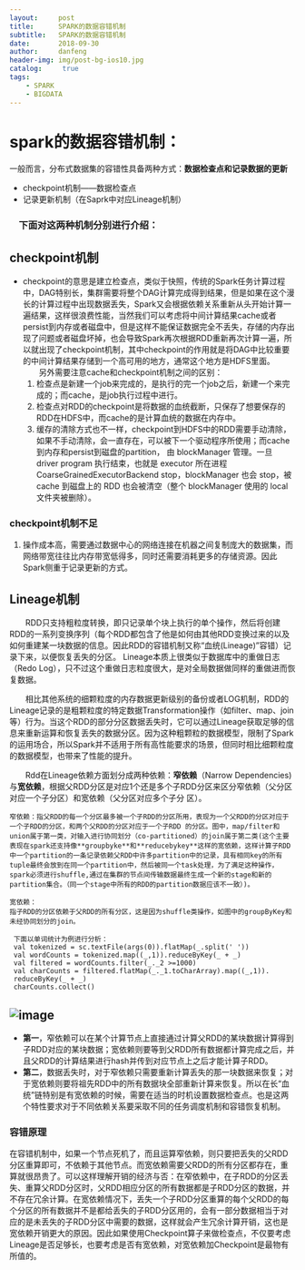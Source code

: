 ```yaml
---
layout:     post
title:      SPARK的数据容错机制
subtitle:   SPARK的数据容错机制
date:       2018-09-30
author:     danfeng
header-img: img/post-bg-ios10.jpg
catalog: 	 true
tags:
    - SPARK
    - BIGDATA
---       
```




# spark的数据容错机制：
一般而言，分布式数据集的容错性具备两种方式：**数据检查点和记录数据的更新**
- checkpoint机制——数据检查点
- 记录更新机制（在Saprk中对应Lineage机制）

###  &emsp;下面对这两种机制分别进行介绍：
## checkpoint机制
-  checkpoint的意思是建立检查点，类似于快照，传统的Spark任务计算过程中，DAG特别长，集群需要将整个DAG计算完成得到结果，但是如果在这个漫长的计算过程中出现数据丢失，Spark又会根据依赖关系重新从头开始计算一遍结果，这样很浪费性能，当然我们可以考虑将中间计算结果cache或者persist到内存或者磁盘中，但是这样不能保证数据完全不丢失，存储的内存出现了问题或者磁盘坏掉，也会导致Spark再次根据RDD重新再次计算一遍，所以就出现了checkpoint机制，其中checkpoint的作用就是将DAG中比较重要的中间计算结果存储到一个高可用的地方，通常这个地方是HDFS里面。
   <br>&emsp;&emsp;另外需要注意cache和checkpoint机制之间的区别：
    1. 检查点是新建一个job来完成的，是执行的完一个job之后，新建一个来完成的；而cache，是job执行过程中进行。 
    2. 检查点对RDD的checkpoint是将数据的血统截断，只保存了想要保存的RDD在HDFS中，而cache的是计算血统的数据在内存中。
    3. 缓存的清除方式也不一样，checkpoint到HDFS中的RDD需要手动清除，如果不手动清除，会一直存在，可以被下一个驱动程序所使用；而cache到内存和persist到磁盘的partition， 由 blockManager 管理。一旦 driver program 执行结束，也就是 executor 所在进程 CoarseGrainedExecutorBackend stop，blockManager 也会 stop，被 cache 到磁盘上的 RDD 也会被清空（整个 blockManager 使用的 local 文件夹被删除）。
 ###  checkpoint机制不足
1.   操作成本高，需要通过数据中心的网络连接在机器之间复制庞大的数据集，而网络带宽往往比内存带宽低得多，同时还需要消耗更多的存储资源。因此Spark侧重于记录更新的方式。


## Lineage机制
 &emsp;&emsp;RDD只支持粗粒度转换，即只记录单个块上执行的单个操作，然后将创建RDD的一系列变换序列（每个RDD都包含了他是如何由其他RDD变换过来的以及如何重建某一块数据的信息。因此RDD的容错机制又称“血统(Lineage)”容错）记录下来，以便恢复丢失的分区。 
Lineage本质上很类似于数据库中的重做日志（Redo Log），只不过这个重做日志粒度很大，是对全局数据做同样的重做进而恢复数据。

  &emsp;&emsp;相比其他系统的细颗粒度的内存数据更新级别的备份或者LOG机制，RDD的Lineage记录的是粗颗粒度的特定数据Transformation操作（如filter、map、join等）行为。当这个RDD的部分分区数据丢失时，它可以通过Lineage获取足够的信息来重新运算和恢复丢失的数据分区。因为这种粗颗粒的数据模型，限制了Spark的运用场合，所以Spark并不适用于所有高性能要求的场景，但同时相比细颗粒度的数据模型，也带来了性能的提升。
  
  &emsp;&emsp;Rdd在Lineage依赖方面划分成两种依赖：**窄依赖**（Narrow Dependencies)与**宽依赖**，根据父RDD分区是对应1个还是多个子RDD分区来区分窄依赖（父分区对应一个子分区）和宽依赖（父分区对应多个子分 
区）。
   
```
窄依赖：指父RDD的每一个分区最多被一个子RDD的分区所用，表现为一个父RDD的分区对应于一个子RDD的分区，和两个父RDD的分区对应于一个子RDD 的分区。图中，map/filter和union属于第一类，对输入进行协同划分（co-partitioned）的join属于第二类(这个主要表现在spark还支持像**groupbyke**和**reducebykey**这样的宽依赖，这样计算子RDD中一个partition的一条记录依赖父RDD中许多partition中的记录，具有相同key的所有tuple最终会放到在同一个partition中，然后被同一个task处理，为了满足这种操作，spark必须进行shuffle,通过在集群的节点间传输数据最终生成一个新的stage和新的partition集合。（同一个stage中所有的RDD的partition数据应该不一致）)。

宽依赖：
指子RDD的分区依赖于父RDD的所有分区，这是因为shuffle类操作，如图中的groupByKey和未经协同划分的join。

 下面以单词统计为例进行分析：
 val tokenized = sc.textFile(args(0)).flatMap(_.split(' '))
 val wordCounts = tokenized.map((_,1)).reduceByKey(_ + _)
 val filtered = wordCounts.filter(_._2 >=1000)
 val charCounts = filtered.flatMap(_._1.toCharArray).map((_,1)).
 reduceByKey(_ + _)
 charCounts.collect()
```
![image](https://zdfccdanfeng.github.io/img/na.png)
-    

 - **第一**，窄依赖可以在某个计算节点上直接通过计算父RDD的某块数据计算得到子RDD对应的某块数据；宽依赖则要等到父RDD所有数据都计算完成之后，并且父RDD的计算结果进行hash并传到对应节点上之后才能计算子RDD。 
- **第二**，数据丢失时，对于窄依赖只需要重新计算丢失的那一块数据来恢复；对于宽依赖则要将祖先RDD中的所有数据块全部重新计算来恢复。所以在长“血统”链特别是有宽依赖的时候，需要在适当的时机设置数据检查点。也是这两个特性要求对于不同依赖关系要采取不同的任务调度机制和容错恢复机制。
###  容错原理
 在容错机制中，如果一个节点死机了，而且运算窄依赖，则只要把丢失的父RDD分区重算即可，不依赖于其他节点。而宽依赖需要父RDD的所有分区都存在，重算就很昂贵了。可以这样理解开销的经济与否：在窄依赖中，在子RDD的分区丢失、重算父RDD分区时，父RDD相应分区的所有数据都是子RDD分区的数据，并不存在冗余计算。在宽依赖情况下，丢失一个子RDD分区重算的每个父RDD的每个分区的所有数据并不是都给丢失的子RDD分区用的，会有一部分数据相当于对应的是未丢失的子RDD分区中需要的数据，这样就会产生冗余计算开销，这也是宽依赖开销更大的原因。因此如果使用Checkpoint算子来做检查点，不仅要考虑Lineage是否足够长，也要考虑是否有宽依赖，对宽依赖加Checkpoint是最物有所值的。




  



 

    
